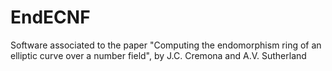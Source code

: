 # EndECNF
Software associated to the paper "Computing the endomorphism ring of an elliptic curve over a number field", by J.C. Cremona and A.V. Sutherland
